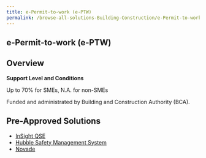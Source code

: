 ```yaml
---
title: e-Permit-to-work (e-PTW)
permalink: /browse-all-solutions-Building-Construction/e-Permit-to-work--e-PTW-
---
```


## e-Permit-to-work (e-PTW)
## Overview

**Support Level and Conditions**

Up to 70% for SMEs, N.A. for non-SMEs

Funded and administrated by Building and Construction Authority (BCA).

## Pre-Approved Solutions

- <a href='/productivity-solutions-grant/solutionrepo/solution274' target='_blank'>InSight QSE</a><br>
- <a href='/productivity-solutions-grant/solutionrepo/solution459' target='_blank'>Hubble Safety Management System</a><br>
- <a href='/productivity-solutions-grant/solutionrepo/solution1152' target='_blank'>Novade</a><br>
